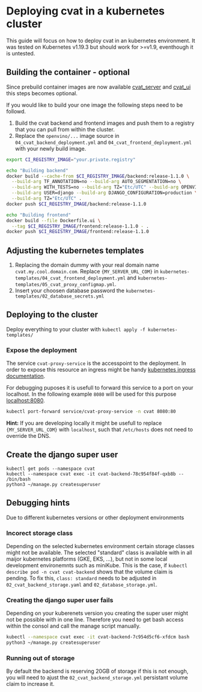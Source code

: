 # Deploying cvat in a kubernetes cluster

This guide will focus on how to deploy cvat in an kubernetes environment.
It was tested on Kubernetes v1.19.3 but should work for >=v1.9, eventhough it is untested.

## Building the container - optional
Since prebuild container images are now available [cvat_server](https://hub.docker.com/r/openvino/cvat_server) and
[cvat_ui](https://hub.docker.com/r/openvino/cvat_ui) this steps becomes optional.

If you would like to build your one image the following steps need to be followd.
1. Build the cvat backend and frontend images and push them to a registry that you can pull from within the cluster.
1. Replace the `openvino/...` image source in
    `04_cvat_backend_deployment.yml` and `04_cvat_frontend_deployment.yml` with your newly build image.

```bash
export CI_REGISTRY_IMAGE="your.private.registry"

echo "Building backend"
docker build --cache-from $CI_REGISTRY_IMAGE/backend:release-1.1.0 \
  --build-arg TF_ANNOTATION=no --build-arg AUTO_SEGMENTATION=no \
  --build-arg WITH_TESTS=no --build-arg TZ="Etc/UTC" --build-arg OPENVINO_TOOLKIT=no \
  --build-arg USER=django --build-arg DJANGO_CONFIGURATION=production \
  --build-arg TZ="Etc/UTC" .
docker push $CI_REGISTRY_IMAGE/backend:release-1.1.0

echo "Building frontend"
docker build --file Dockerfile.ui \
  --tag $CI_REGISTRY_IMAGE/frontend:release-1.1.0 - .
docker push $CI_REGISTRY_IMAGE/frontend:release-1.1.0
```

## Adjusting the kubernetes templates

1. Replacing the domain dummy with your real domain name `cvat.my.cool.domain.com`.
    Replace `{MY_SERVER_URL_COM}` in `kubernetes-templates/04_cvat_frontend_deployment.yml`
    and `kubernetes-templates/05_cvat_proxy_configmap.yml`.
1. Insert your choosen database password the `kubernetes-templates/02_database_secrets.yml`

## Deploying to the cluster
Deploy everything to your cluster with `kubectl apply -f kubernetes-templates/`

### Expose the deployment
The service `cvat-proxy-service` is the accesspoint to the deployment.
In order to expose this resource an ingress might be handy [kubernetes ingress documentation](https://kubernetes.io/docs/concepts/services-networking/ingress/).

For debugging puposes it is usefull to forward this service to a port on your localhost.
In the following example `8080` will be used for this purpose [localhost:8080](http://localhost:8080).

```bash
kubectl port-forward service/cvat-proxy-service -n cvat 8080:80
```

**Hint:**
If you are developing locally it might be usefull to replace `{MY_SERVER_URL_COM}` with `localhost`,
such that `/etc/hosts` does not need to override the DNS.

## Create the django super user

```
kubectl get pods --namespace cvat
kubectl --namespace cvat exec -it cvat-backend-78c954f84f-qxb8b -- /bin/bash
python3 ~/manage.py createsuperuser
```

## Debugging hints
Due to different kubernetes versions or other deployment environments

### Incorect storage class
Depending on the selected kubernetes environment certain storage classes might not be available.
The selected "standard" class is available with in all maijor kubernetes platforms (GKE, EKS, ...),
but not in some local development environemnts such as miniKube.
This is the case, if `kubectl describe pod -n cvat cvat-backend` shows that the volume claim is pending.
To fix this, `class: standard` needs to be adjusted in `02_cvat_backend_storage.yaml` and `02_database_storage.yml`.

### Creating the django super user fails
Depending on your kuberenets version you creating the super user might not be possible with in one line.
Therefore you need to get bash access within the consol and call the manage script manually.
```bash
kubectl --namespace cvat exec -it cvat-backend-7c954d5cf6-xfdcm bash
python3 ~/manage.py createsuperuser
```

### Running out of storage
By default the backend is reserving 20GB of storage if this is not enough,
you will need to ajust the `02_cvat_backend_storage.yml` persistant volume claim to increase it.
